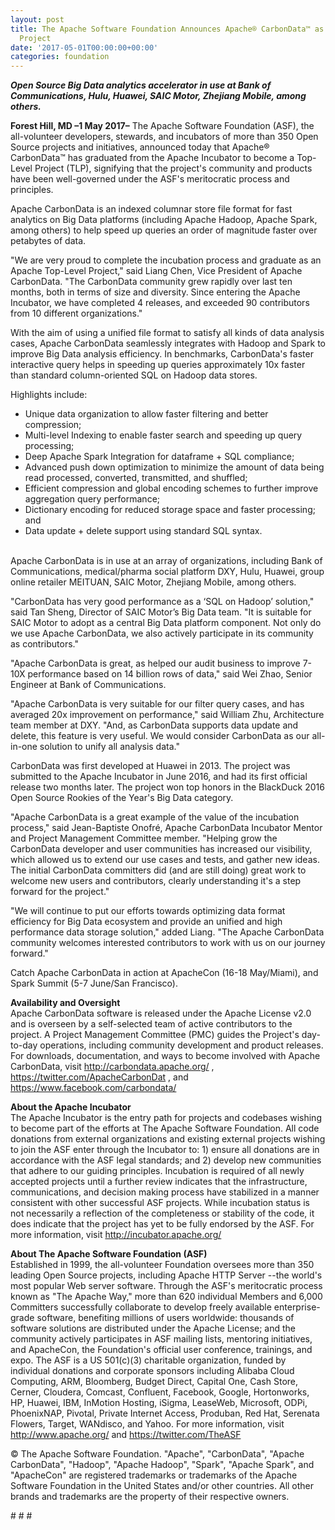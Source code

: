 ```yaml
---
layout: post
title: The Apache Software Foundation Announces Apache® CarbonData™ as a Top-Level
  Project
date: '2017-05-01T00:00:00+00:00'
categories: foundation
---
```

<div> 
    <p><strong><em>Open Source Big Data analytics accelerator in use at Bank of Communications, Hulu, Huawei, SAIC Motor, Zhejiang Mobile, among others.</em></strong></p> 
    <p><strong>Forest Hill, MD –1 May 2017–</strong> The Apache Software Foundation (ASF), the all-volunteer developers, stewards, and incubators of more than 350 Open Source projects and initiatives, announced today that Apache® CarbonData™ has graduated from the Apache Incubator to become a Top-Level Project (TLP), signifying that the project's community and products have been well-governed under the ASF's meritocratic process and principles.</p> 
    <p>Apache CarbonData is an indexed columnar store file format for fast analytics on Big Data platforms (including Apache Hadoop, Apache Spark, among others) to help speed up queries an order of magnitude faster over petabytes of data.</p> 
    <p>&quot;We are very proud to complete the incubation process and graduate as an Apache Top-Level Project,&quot; said Liang Chen, Vice President of Apache CarbonData. &quot;The CarbonData community grew rapidly over last ten months, both in terms of size and diversity. Since entering the Apache Incubator, we have completed 4 releases, and exceeded 90 contributors from 10 different organizations.&quot;</p> 
    <p>With the aim of using a unified file format to satisfy all kinds of data analysis cases, Apache CarbonData seamlessly integrates with Hadoop and Spark to improve Big Data analysis efficiency. In benchmarks, CarbonData's faster interactive query helps in speeding up queries approximately 10x faster than standard column-oriented SQL on Hadoop data stores.</p> 
    <p>Highlights include:</p> 
    <p> </p> 
    <ul> 
      <li>Unique data organization to allow faster filtering and better compression;</li> 
      <li>Multi-level Indexing to enable faster search and speeding up query processing;</li> 
      <li>Deep Apache Spark Integration for dataframe + SQL compliance;</li> 
      <li>Advanced push down optimization to minimize the amount of data being read processed, converted, transmitted, and shuffled;</li> 
      <li>Efficient compression and global encoding schemes to further improve aggregation query performance;</li> 
      <li>Dictionary encoding for reduced storage space and faster processing; and</li> 
      <li>Data update + delete support using standard SQL syntax.</li> 
    </ul> 
    <p> </p> 
    <p><br />Apache CarbonData is in use at an array of organizations, including Bank of Communications, medical/pharma social platform DXY, Hulu, Huawei, group online retailer MEITUAN, SAIC Motor, Zhejiang Mobile, among others.</p> 
    <p>&quot;CarbonData has very good performance as a ‘SQL on Hadoop’ solution,&quot; said Tan Sheng, Director of SAIC Motor’s Big Data team. &quot;It is suitable for SAIC Motor to adopt as a central Big Data platform component. Not only do we use Apache CarbonData, we also actively participate in its community as contributors.&quot;&nbsp;</p> 
    <p>&quot;Apache CarbonData is great, as helped our audit business to improve 7-10X performance based on 14 billion rows of data,&quot; said Wei Zhao, Senior Engineer at Bank of Communications.</p> 
    <p>&quot;Apache CarbonData is very suitable for our filter query cases, and has averaged 20x improvement on performance,&quot; said William Zhu, Architecture team member at DXY. &quot;And, as CarbonData supports data update and delete, this feature is very useful. We would consider CarbonData as our all-in-one solution to unify all analysis data.&quot;</p> 
    <p>CarbonData was first developed at Huawei in 2013. The project was submitted to the Apache Incubator in June 2016, and had its first official release two months later. The project won top honors in the BlackDuck 2016 Open Source Rookies of the Year's Big Data category.</p> 
    <p>&quot;Apache CarbonData is a great example of the value of the incubation process,&quot; said Jean-Baptiste Onofré, Apache CarbonData Incubator Mentor and Project Management Committee member. &quot;Helping grow the CarbonData developer and user communities has increased our visibility, which allowed us to extend our use cases and tests, and gather new ideas. The initial CarbonData committers did (and are still doing) great work to welcome new users and contributors, clearly understanding it's a step forward for the project.&quot;</p> 
    <p>&quot;We will continue to put our efforts towards optimizing data format efficiency for Big Data ecosystem and provide an unified and high performance data storage solution,&quot; added Liang. &quot;The Apache CarbonData community welcomes interested contributors to work with us on our journey forward.&quot;</p> 
    <p>Catch Apache CarbonData in action at ApacheCon (16-18 May/Miami), and Spark Summit (5-7 June/San Francisco).</p> 
    <p><strong>Availability and Oversight<br /></strong>Apache CarbonData software is released under the Apache License v2.0 and is overseen by a self-selected team of active contributors to the project. A Project Management Committee (PMC) guides the Project's day-to-day operations, including community development and product releases. For downloads, documentation, and ways to become involved with Apache CarbonData, visit <a href="http://carbondata.apache.org/">http://carbondata.apache.org/</a> , <a href="https://twitter.com/ApacheCarbonDat">https://twitter.com/ApacheCarbonDat</a> , and <a href="https://www.facebook.com/carbondata/">https://www.facebook.com/carbondata/</a></p> 
    <p><strong>About the Apache Incubator<br /></strong>The Apache Incubator is the entry path for projects and codebases wishing to become part of the efforts at The Apache Software Foundation. All code donations from external organizations and existing external projects wishing to join the ASF enter through the Incubator to: 1) ensure all donations are in accordance with the ASF legal standards; and 2) develop new communities that adhere to our guiding principles. Incubation is required of all newly accepted projects until a further review indicates that the infrastructure, communications, and decision making process have stabilized in a manner consistent with other successful ASF projects. While incubation status is not necessarily a reflection of the completeness or stability of the code, it does indicate that the project has yet to be fully endorsed by the ASF. For more information, visit <a href="http://incubator.apache.org/">http://incubator.apache.org/</a></p> 
    <p><strong>About The Apache Software Foundation (ASF)<br /></strong>Established in 1999, the all-volunteer Foundation oversees more than 350 leading Open Source projects, including Apache HTTP Server --the world's most popular Web server software. Through the ASF's meritocratic process known as &quot;The Apache Way,&quot; more than 620 individual Members and 6,000 Committers successfully collaborate to develop freely available enterprise-grade software, benefiting millions of users worldwide: thousands of software solutions are distributed under the Apache License; and the community actively participates in ASF mailing lists, mentoring initiatives, and ApacheCon, the Foundation's official user conference, trainings, and expo. The ASF is a US 501(c)(3) charitable organization, funded by individual donations and corporate sponsors including Alibaba Cloud Computing, ARM, Bloomberg, Budget Direct, Capital One, Cash Store, Cerner, Cloudera, Comcast, Confluent, Facebook, Google, Hortonworks, HP, Huawei, IBM, InMotion Hosting, iSigma, LeaseWeb, Microsoft, ODPi, PhoenixNAP, Pivotal, Private Internet Access, Produban, Red Hat, Serenata Flowers, Target, WANdisco, and Yahoo. For more information, visit <a href="http://www.apache.org/%20">http://www.apache.org/</a> and <a href="https://twitter.com/TheASF">https://twitter.com/TheASF</a></p> 
    <p>© The Apache Software Foundation. &quot;Apache&quot;, &quot;CarbonData&quot;, &quot;Apache CarbonData&quot;, &quot;Hadoop&quot;, &quot;Apache Hadoop&quot;, &quot;Spark&quot;, &quot;Apache Spark&quot;, and &quot;ApacheCon&quot; are registered trademarks or trademarks of the Apache Software Foundation in the United States and/or other countries. All other brands and trademarks are the property of their respective owners.</p> 
    <p># # #&nbsp;</p> 
  </div>
